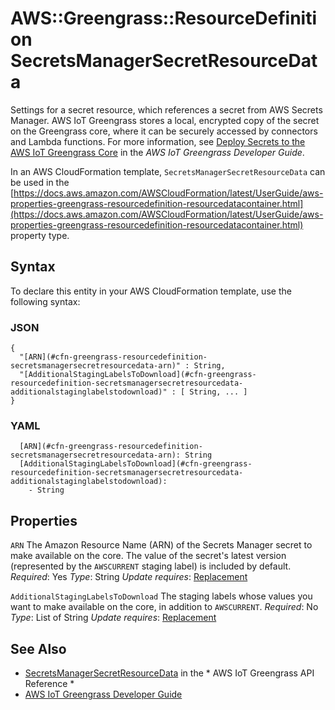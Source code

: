 # AWS::Greengrass::ResourceDefinition SecretsManagerSecretResourceData<a name="aws-properties-greengrass-resourcedefinition-secretsmanagersecretresourcedata"></a>

<a name="aws-properties-greengrass-resourcedefinition-secretsmanagersecretresourcedata-description"></a>Settings for a secret resource, which references a secret from AWS Secrets Manager\. AWS IoT Greengrass stores a local, encrypted copy of the secret on the Greengrass core, where it can be securely accessed by connectors and Lambda functions\. For more information, see [Deploy Secrets to the AWS IoT Greengrass Core](https://docs.aws.amazon.com/greengrass/latest/developerguide/secrets.html) in the *AWS IoT Greengrass Developer Guide*\.

<a name="aws-properties-greengrass-resourcedefinition-secretsmanagersecretresourcedata-inheritance"></a> In an AWS CloudFormation template, `SecretsManagerSecretResourceData` can be used in the [https://docs.aws.amazon.com/AWSCloudFormation/latest/UserGuide/aws-properties-greengrass-resourcedefinition-resourcedatacontainer.html](https://docs.aws.amazon.com/AWSCloudFormation/latest/UserGuide/aws-properties-greengrass-resourcedefinition-resourcedatacontainer.html) property type\.

## Syntax<a name="aws-properties-greengrass-resourcedefinition-secretsmanagersecretresourcedata-syntax"></a>

To declare this entity in your AWS CloudFormation template, use the following syntax:

### JSON<a name="aws-properties-greengrass-resourcedefinition-secretsmanagersecretresourcedata-syntax.json"></a>

```
{
  "[ARN](#cfn-greengrass-resourcedefinition-secretsmanagersecretresourcedata-arn)" : String,
  "[AdditionalStagingLabelsToDownload](#cfn-greengrass-resourcedefinition-secretsmanagersecretresourcedata-additionalstaginglabelstodownload)" : [ String, ... ]
}
```

### YAML<a name="aws-properties-greengrass-resourcedefinition-secretsmanagersecretresourcedata-syntax.yaml"></a>

```
  [ARN](#cfn-greengrass-resourcedefinition-secretsmanagersecretresourcedata-arn): String
  [AdditionalStagingLabelsToDownload](#cfn-greengrass-resourcedefinition-secretsmanagersecretresourcedata-additionalstaginglabelstodownload):
    - String
```

## Properties<a name="aws-properties-greengrass-resourcedefinition-secretsmanagersecretresourcedata-properties"></a>

`ARN`  <a name="cfn-greengrass-resourcedefinition-secretsmanagersecretresourcedata-arn"></a>
The Amazon Resource Name \(ARN\) of the Secrets Manager secret to make available on the core\. The value of the secret's latest version \(represented by the `AWSCURRENT` staging label\) is included by default\.
*Required*: Yes
*Type*: String
*Update requires*: [Replacement](https://docs.aws.amazon.com/AWSCloudFormation/latest/UserGuide/using-cfn-updating-stacks-update-behaviors.html#update-replacement)

`AdditionalStagingLabelsToDownload`  <a name="cfn-greengrass-resourcedefinition-secretsmanagersecretresourcedata-additionalstaginglabelstodownload"></a>
The staging labels whose values you want to make available on the core, in addition to `AWSCURRENT`\.
*Required*: No
*Type*: List of String
*Update requires*: [Replacement](https://docs.aws.amazon.com/AWSCloudFormation/latest/UserGuide/using-cfn-updating-stacks-update-behaviors.html#update-replacement)

## See Also<a name="aws-properties-greengrass-resourcedefinition-secretsmanagersecretresourcedata--seealso"></a>
+  [SecretsManagerSecretResourceData](https://docs.aws.amazon.com/greengrass/latest/apireference/definitions-secretsmanagersecretresourcedata.html) in the * AWS IoT Greengrass API Reference *
+  [AWS IoT Greengrass Developer Guide](https://docs.aws.amazon.com/greengrass/latest/developerguide/)
